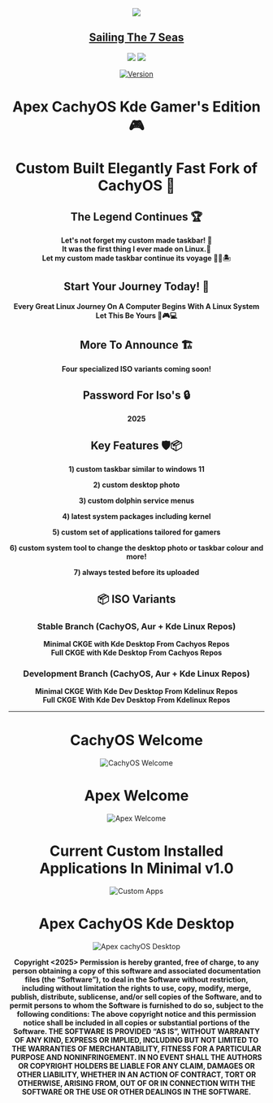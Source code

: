 <p align="center">
<img src="https://i.postimg.cc/JhMRf2RZ/claudemods-03-17-2025.gif">	



<div align="center">

 
##  [Sailing The 7 Seas](https://github.com/claudemods/ApexArchIsoCreatorGuiAppImage)

<div align="center">


  <a href="https://www.linux.org" target="_blank"><img src="https://img.shields.io/badge/OS-Linux-e06c75?style=for-the-badge&logo=linux" /></a>
<a href="https://cachyos.org/" target="_blank"><img src="https://img.shields.io/badge/DISTRO-CachyOS-00FFFF?style=for-the-badge&logo=CachyOS" /></a>

[![Version](https://img.shields.io/github/v/release/claudemods/ApexCKGEForks?color=FFD700&label=Latest%20Release&style=for-the-badge)](https://github.com/claudemods/ApexCKGEForks/releases/tag/CKGE-Builds-20-03-2025)
# Apex CachyOS Kde Gamer's Edition 🎮
# Custom Built Elegantly Fast Fork of CachyOS 🚀


## The Legend Continues 🏆

<div align="center">
  <strong>Let's not forget my custom made taskbar! 🌟</strong><br>
 <strong>It was the first thing I ever made on Linux.🥇</strong><br>
  <strong>Let my custom made taskbar continue its voyage 🚢🌊🏝️</strong><br>
</div>


## Start Your Journey Today! 🦅 
  **Every Great Linux Journey On A Computer Begins With A Linux System Let This Be Yours 🚀🎮💻**




## More To Announce 🏗️
  **Four specialized ISO variants coming soon!**


## Password For Iso's 🔒 
  **2025**
  


 
## Key Features 🛡️📦 
  **1) custom taskbar similar to windows 11**
 
  **2) custom desktop photo**
 
  **3) custom dolphin service menus**
 
  **4) latest system packages including kernel**
 
  **5) custom set of applications tailored for gamers**
 
  **6) custom system tool to change the desktop photo or taskbar colour and more!**
 
  **7) always tested before its uploaded**
   
</div>

## 📦 ISO Variants

### Stable Branch (CachyOS, Aur + Kde Linux Repos)
 **Minimal CKGE with Kde Desktop From Cachyos Repos**  
 **Full CKGE with Kde Desktop From Cachyos Repos**

### Development Branch (CachyOS, Aur + Kde Linux Repos) 
 **Minimal CKGE With Kde Dev Desktop From Kdelinux Repos**  
 **Full CKGE With Kde Dev Desktop From Kdelinux Repos**


---

   <h1>CachyOS Welcome</h1>
   
![CachyOS Welcome](https://github.com/user-attachments/assets/eeaf8cf0-5e30-42d0-be12-4c3fe4edc960)

   <h1>Apex Welcome</h1>
   
![Apex Welcome](https://github.com/user-attachments/assets/16609b3d-d4de-49b9-9df1-aae6a8ea5cc8)

<h1>Current Custom Installed Applications In Minimal v1.0</h1>

![Custom Apps](https://github.com/user-attachments/assets/149978a7-37c6-448b-a876-5229934cd47f)

<h1>Apex CachyOS Kde Desktop</h1>

![Apex cachyOS Desktop](https://github.com/user-attachments/assets/20715529-3d8b-48ee-bd66-f9c930c007e6)


<strong> Copyright <2025> <claudemods> Permission is hereby granted, free of charge, to any person obtaining a copy of this software and associated documentation files (the “Software”), to deal in the Software without restriction, including without limitation the rights to use, copy, modify, merge, publish, distribute, sublicense, and/or sell copies of the Software, and to permit persons to whom the Software is furnished to do so, subject to the following conditions: The above copyright notice and this permission notice shall be included in all copies or substantial portions of the Software. THE SOFTWARE IS PROVIDED “AS IS”, WITHOUT WARRANTY OF ANY KIND, EXPRESS OR IMPLIED, INCLUDING BUT NOT LIMITED TO THE WARRANTIES OF MERCHANTABILITY, FITNESS FOR A PARTICULAR PURPOSE AND NONINFRINGEMENT. IN NO EVENT SHALL THE AUTHORS OR COPYRIGHT HOLDERS BE LIABLE FOR ANY CLAIM, DAMAGES OR OTHER LIABILITY, WHETHER IN AN ACTION OF CONTRACT, TORT OR OTHERWISE, ARISING FROM, OUT OF OR IN CONNECTION WITH THE SOFTWARE OR THE USE OR OTHER DEALINGS IN THE SOFTWARE. <strong>
</div>

